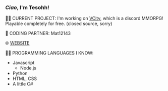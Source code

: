 ### *Ciao*, I'm Tesohh!
🤹‍♀️ CURRENT PROJECT: I'm working on [VCity](https://pyros.dev/vcity), which is a discord MMORPG! Playable completely for free. (closed source, sorry)

👥 CODING PARTNER: Mat12143

🌐 [WEBSITE](https://pyros.dev)

👨‍💻 PROGRAMMING LANGUAGES I KNOW:
* Javascript
  * Node.js
* Python
* HTML, CSS
* A little C#
